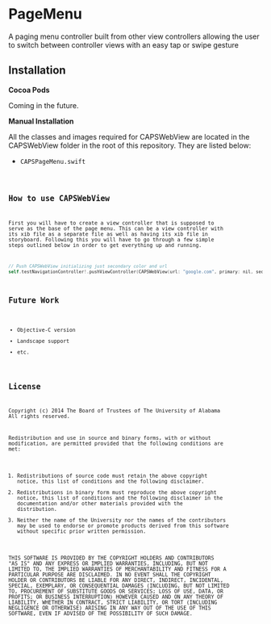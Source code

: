 PageMenu
========

A paging menu controller built from other view controllers allowing the user to switch between controller views with an easy tap or swipe gesture

## Installation

**Cocoa Pods**

Coming in the future.

**Manual Installation**

All the classes and images required for CAPSWebView are located in the CAPSWebView folder in the root of this repository. They are listed below:

* <code>CAPSPageMenu.swift<code>

## How to use CAPSWebView

First you will have to create a view controller that is supposed to serve as the base of the page menu. This can be a view controller with its xib file as a separate file as well as having its xib file in storyboard. Following this you will have to go through a few simple steps outlined below in order to get everything up and running.



```objective-c
// Push CAPSWebView initializing just secondary color and url
self.testNavigationController!.pushViewController(CAPSWebView(url: "google.com", primary: nil, secondary: UIColor.grayColor()), animated: false)
```


## Future Work

* Objective-C version
* Landscape support
* etc.

## License ##

Copyright (c) 2014 The Board of Trustees of The University of Alabama
All rights reserved.

Redistribution and use in source and binary forms, with or without
modification, are permitted provided that the following conditions
are met:

 1. Redistributions of source code must retain the above copyright
    notice, this list of conditions and the following disclaimer.
 2. Redistributions in binary form must reproduce the above copyright
    notice, this list of conditions and the following disclaimer in the
    documentation and/or other materials provided with the distribution.
 3. Neither the name of the University nor the names of the contributors
    may be used to endorse or promote products derived from this software
    without specific prior written permission.

THIS SOFTWARE IS PROVIDED BY THE COPYRIGHT HOLDERS AND CONTRIBUTORS
"AS IS" AND ANY EXPRESS OR IMPLIED WARRANTIES, INCLUDING, BUT NOT
LIMITED TO, THE IMPLIED WARRANTIES OF MERCHANTABILITY AND FITNESS
FOR A PARTICULAR PURPOSE ARE DISCLAIMED. IN NO EVENT SHALL
THE COPYRIGHT HOLDER OR CONTRIBUTORS BE LIABLE FOR ANY DIRECT,
INDIRECT, INCIDENTAL, SPECIAL, EXEMPLARY, OR CONSEQUENTIAL DAMAGES
(INCLUDING, BUT NOT LIMITED TO, PROCUREMENT OF SUBSTITUTE GOODS OR
SERVICES; LOSS OF USE, DATA, OR PROFITS; OR BUSINESS INTERRUPTION)
HOWEVER CAUSED AND ON ANY THEORY OF LIABILITY, WHETHER IN CONTRACT,
STRICT LIABILITY, OR TORT (INCLUDING NEGLIGENCE OR OTHERWISE)
ARISING IN ANY WAY OUT OF THE USE OF THIS SOFTWARE, EVEN IF ADVISED
OF THE POSSIBILITY OF SUCH DAMAGE.
